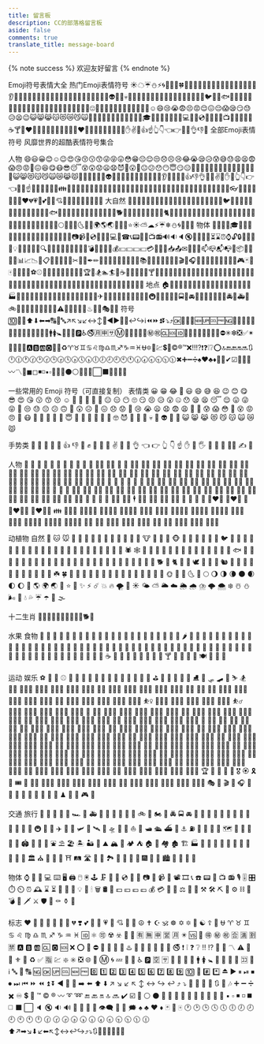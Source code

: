 ```yaml
---
title: 留言板
description: CC的部落格留言板
aside: false
comments: true
translate_title: message-board
---
```

{% note success %} 欢迎友好留言 {% endnote %}

Emoji符号表情大全
热门Emoji表情符号
☀☁☔⛄⚡🌀🌂🌙🌟🍀🌷🌱🍁🌸🌹🍂🍃🌺🌻🌴🌵🌾🍎🍊🍓👀👂👃👄👅💅👦👧👨👩👫👮👱👲👳👴👵👶👷👸👯👻👼👽👾👿💀💂💃🐍🐎🐔🐗🐫🐘🐨🐒🐑🐙🐚🐛🐠🐡🐥🐦🐧🐩🐟🐬🐭🐯🐱🐳🐴🐵🐶🐷🐻🐹🐺🐮🐰🐸🐾😠😩😲😞😵😰😒😍😤😜😝😋😘😚😷😳😃😆😁😂☺😄😢😭😨😣😡😌😖😔😱😪😏😓😥😫😉😺😸😹😽😻😿😼🙀🙋🙌🙍🙏🔥🎁🎄🎅🎈🎉🎍🎎🎓🎏🎐🎃📞📱📲📠💻💽💾💿📀🎵🎶🎼📺💋💏💐💑🍔☕🍸🍺❤💓💔💖💗💘💙💚💛💜💝♥💢💤💦💨💩💪✨🔔✊✋✌👊👍☝👆👇👈👉👋👏👌👎👐
全部Emoji表情符号
风靡世界的超酷表情符号集合

人物
😄😃😀😊☺😉😍😘😚😗😙😜😝😛😳😁😔😌😒😞😣😢😂😭😪😥😰😅😓😩😫😨😱😠😡😤😖😆😋😷😎😴😵😲😟😦😧😈👿😮😬😐😕😯😶😇😏😑👲👳👮👷💂👶👦👧👨👩👴👵👱👼👸😺😸😻😽😼🙀😿😹😾👹👺🙈🙉🙊💀👽💩🔥✨🌟💫💥💢💦💧💤💨👂👀👃👅👄👍👎👌👊✊✌👋✋👐👆👇👉👈🙌🙏☝👏💪🚶🏃💃👫👪👬👭💏💑👯🙆🙅💁🙋💆💇💅👰🙎🙍🙇🎩👑👒👟👞👡👠👢👕👔👚👗🎽👖👘👙💼👜👝👛👓🎀🌂💄💛💙💜💚❤💔💗💓💕💖💞💘💌💋💍💎👤👥💬👣💭
大自然
🐶🐺🐱🐭🐹🐰🐸🐯🐨🐻🐷🐽🐮🐗🐵🐒🐴🐑🐘🐼🐧🐦🐤🐥🐣🐔🐍🐢🐛🐝🐜🐞🐌🐙🐚🐠🐟🐬🐳🐋🐄🐏🐀🐃🐅🐇🐉🐎🐐🐓🐕🐖🐁🐂🐲🐡🐊🐫🐪🐆🐈🐩🐾💐🌸🌷🍀🌹🌻🌺🍁🍃🍂🌿🌾🍄🌵🌴🌲🌳🌰🌱🌼🌐🌞🌝🌚🌑🌒🌓🌔🌕🌖🌗🌘🌜🌛🌙🌍🌎🌏🌋🌌🌠⭐☀⛅☁⚡☔❄⛄🌀🌁🌈🌊
物体
🎍💝🎎🎒🎓🎏🎆🎇🎐🎑🎃👻🎅🎄🎁🎋🎉🎊🎈🎌🔮🎥📷📹📼💿📀💽💾💻📱☎📞📟📠📡📺📻🔊🔉🔈🔇🔔🔕📢📣⏳⌛⏰⌚🔓🔒🔏🔐🔑🔎💡🔦🔆🔅🔌🔋🔍🛁🛀🚿🚽🔧🔩🔨🚪🚬💣🔫🔪💊💉💰💴💵💷💶💳💸📲📧📥📤✉📩📨📯📫📪📬📭📮📦📝📄📃📑📊📈📉📜📋📅📆📇📁📂✂📌📎✒✏📏📐📕📗📘📙📓📔📒📚📖🔖📛🔬🔭📰🎨🎬🎤🎧🎼🎵🎶🎹🎻🎺🎷🎸👾🎮🃏🎴🀄🎲🎯🏈🏀⚽⚾🎾🎱🏉🎳⛳🚵🚴🏁🏇🏆🎿🏂🏊🏄🎣☕🍵🍶🍼🍺🍻🍸🍹🍷🍴🍕🍔🍟🍗🍖🍝🍛🍤🍱🍣🍥🍙🍘🍚🍜🍲🍢🍡🍳🍞🍩🍮🍦🍨🍧🎂🍰🍪🍫🍬🍭🍯🍎🍏🍊🍋🍒🍇🍉🍓🍑🍈🍌🍐🍍🍠🍆🍅🌽
地点
🏠🏡🏫🏢🏣🏥🏦🏪🏩🏨💒⛪🏬🏤🌇🌆🏯🏰⛺🏭🗼🗾🗻🌄🌅🌃🗽🌉🎠🎡⛲🎢🚢⛵🚤🚣⚓🚀✈💺🚁🚂🚊🚉🚞🚆🚄🚅🚈🚇🚝🚋🚃🚎🚌🚍🚙🚘🚗🚕🚖🚛🚚🚨🚓🚔🚒🚑🚐🚲🚡🚟🚠🚜💈🚏🎫🚦🚥⚠🚧🔰⛽🏮🎰♨🗿🎪🎭📍🚩
符号
🔟🔢🔣⬆⬇⬅➡🔠🔡🔤↗↖↘↙↔↕🔄◀▶🔼🔽↩↪ℹ⏪⏩⏫⏬⤵⤴🆗🔀🔁🔂🆕🆙🆒🆓🆖📶🎦🈁🈯🈳🈵🈴🈲🉐🈹🈺🈶🈚🚻🚹🚺🚼🚾🚰🚮🅿♿🚭🈷🈸🈂Ⓜ🛂🛄🛅🛃🉑㊙㊗🆑🆘🆔🚫🔞📵🚯🚱🚳🚷🚸⛔✳❇❎✅✴💟🆚📳📴🅰🅱🆎🅾💠➿♻♈♉♊♋♌♍♎♏♐♑♒♓⛎🔯🏧💹💲💱©®™❌‼⁉❗❓❕❔⭕🔝🔚🔙🔛🔜🔃🕛🕧🕐🕜🕑🕝🕒🕞🕓🕟🕔🕠🕕🕖🕗🕘🕙🕚🕡🕢🕣🕤🕥🕦✖➕➖➗♠♥♣♦💮💯✔☑🔘🔗➰〰〽🔱◼◻◾◽▪▫🔺🔲🔳⚫⚪🔴🔵🔻⬜⬛🔶🔷🔸🔹

一些常用的 Emoji 符号（可直接复制）
表情类
😀 😁 😂 🤣 😃 😄 😅 😆 😉 😊 😋 😎 😍 😘 😗 😙 😚 ☺️ 🙂 🤗 🤩 🤔 🤨 😐 😑 😶 🙄 😏 😣 😥 😮 🤐 😯 😪 😫 😴 😌 😛 😜 😝 🤤 😒 😓 😔 😕 🙃 🤑 😲 ☹️ 🙁 😖 😞 😟 😤 😢 😭 😦 😧 😨 😩 🤯 😬 😰 😱 😳 🤪 😵 😡 😠 🤬 😷 🤒 🤕 🤢 🤮 🤧 😇 🤠 🤡 🤥 🤫 🤭 🧐 🤓 😈 👿 👹 👺 💀 👻 👽 🤖 💩 😺 😸 😹 😻 😼 😽 🙀 😿 😾

手势类
🤲 👐 🙌 👏 🤝 👍 👎 👊 ✊ 🤛 🤜 🤞 ✌️ 🤟 🤘 👌 👈 👉 👆 👇 ☝️ ✋ 🤚 🖐 🖖 👋 🤙 💪🖕 ✍️ 🙏

人物
👶 👧 🧒 👦 👩 🧑 👨 👵 🧓 👴 👲 👳‍♀️ 👳‍♂️ 🧕 🧔 👱‍♂️ 👱‍♀️
👮‍♀️ 👮‍♂️ 👷‍♀️ 👷‍♂️ 💂‍♀️ 💂‍♂️ 🕵️‍♀️ 🕵️‍♂️ 👩‍⚕️ 👨‍⚕️ 👩‍🌾 👨‍🌾 👩‍🍳 👨‍🍳 👩‍🎓 👨‍🎓 👩‍🎤 👨‍🎤 👩‍🏫 👨‍🏫 👩‍🏭 👨‍🏭 👩‍💻 👨‍💻 👩‍💼 👨‍💼 👩‍🔧 👨‍🔧 👩‍🔬 👨‍🔬 👩‍🎨 👨‍🎨 👩‍🚒 👨‍🚒 👩‍✈️ 👨‍✈️ 👩‍🚀 👨‍🚀 👩‍⚖️ 👨‍⚖️ 👰 🤵 👸 🤴 🤶 🎅 🧙‍♀️ 🧙‍♂️ 🧝‍♀️ 🧝‍♂️ 🧛‍♀️ 🧛‍♂️ 🧟‍♀️ 🧟‍♂️ 🧞‍♀️ 🧞‍♂️ 🧜‍♀️ 🧜‍♂️ 🧚‍♀️ 🧚‍♂️ 👼 🤰 🤱 🙇‍♀️ 🙇‍♂️ 💁‍♀️ 💁‍♂️ 🙅‍♀️ 🙅‍♂️ 🙆‍♀️ 🙆‍♂️ 🙋‍♀️ 🙋‍♂️ 🤦‍♀️ 🤦‍♂️ 🤷‍♀️ 🤷‍♂️ 🙎‍♀️ 🙎‍♂️ 🙍‍♀️ 🙍‍♂️ 💇‍♀️ 💇‍♂️ 💆‍♀️ 💆‍♂️ 🧖‍♀️ 🧖‍♂️ 💅 🤳 💃 🕺 👯‍♀️ 👯‍♂️ 🕴 🚶‍♀️ 🚶‍♂️ 🏃‍♀️ 🏃‍♂️ 👫 👭 👬 💑 👩‍❤️‍👩 👨‍❤️‍👨 💏 👩‍❤️‍💋‍👩 👨‍❤️‍💋‍👨 👪 👨‍👩‍👧 👨‍👩‍👧‍👦 👨‍👩‍👦‍👦 👨‍👩‍👧‍👧 👩‍👩‍👦 👩‍👩‍👧 👩‍👩‍👧‍👦 👩‍👩‍👦‍👦 👩‍👩‍👧‍👧 👨‍👨‍👦 👨‍👨‍👧 👨‍👨‍👧‍👦 👨‍👨‍👦‍👦 👨‍👨‍👧‍👧 👩‍👦 👩‍👧 👩‍👧‍👦 👩‍👦‍👦 👩‍👧‍👧 👨‍👦 👨‍👧 👨‍👧‍👦 👨‍👦‍👦 👨‍👧‍👧

动植物 自然
🐶 🐱 🐭 🐹 🐰 🦊 🦝 🐻 🐼 🦘 🦡 🐨 🐯 🦁 🐮 🐷 🐽 🐸 🐵 🙈 🙉 🙊 🐒 🐔 🐧 🐦 🐤 🐣 🐥 🦆 🦢 🦅 🦉 🦚 🦜 🦇 🐺 🐗 🐴 🦄 🐝 🐛 🦋 🐌 🐚 🐞 🐜 🦗 🕷 🕸 🦂 🦟 🦠 🐢 🐍 🦎 🦖 🦕 🐙 🦑 🦐 🦀 🐡 🐠 🐟 🐬 🐳 🐋 🦈 🐊 🐅 🐆 🦓 🦍 🐘 🦏 🦛 🐪 🐫 🦙 🦒 🐃 🐂 🐄 🐎 🐖 🐏 🐑 🐐 🦌 🐕 🐩 🐈 🐓 🦃 🕊 🐇 🐁 🐀 🐿 🦔 🐾 🐉 🐲 🌵 🎄 🌲 🌳 🌴 🌱 🌿 ☘️ 🍀 🎍 🎋 🍃 🍂 🍁 🍄 🌾 💐 🌷 🌹 🥀 🌺 🌸 🌼 🌻 🌞 🌝 🌛 🌜 🌚 🌕 🌖 🌗 🌘 🌑 🌒 🌓 🌔 🌙 🌎 🌍 🌏 💫 ⭐️ 🌟 ✨ ⚡️ ☄️ 💥 🔥 🌪 🌈 ☀️ 🌤 ⛅️ 🌥 ☁️ 🌦 🌧 ⛈ 🌩 🌨 ❄️ ☃️ ⛄️ 🌬 💨 💧 💦 ☔️ ☂️ 🌊 🌫

十二生肖
🐁🐂🐅🐇🐉🐍🐎🐐🐒🐓🐕🐖

水果 食物
🍏 🍎 🍐 🍊 🍋 🍌 🍉 🍇 🍓 🍈 🍒 🍑 🍍 🥭 🥥 🥝 🍅 🍆 🥑 🥦 🥒 🥬 🌶 🌽 🥕 🥔 🍠 🥐 🍞 🥖 🥨 🥯 🧀 🥚 🍳 🥞 🥓 🥩 🍗 🍖 🌭 🍔 🍟 🍕 🥪 🥙 🌮 🌯 🥗 🥘 🥫 🍝 🍜 🍲 🍛 🍣 🍱 🥟 🍤 🍙 🍚 🍘 🍥 🥮 🥠 🍢 🍡 🍧 🍨 🍦 🥧 🍰 🎂 🍮 🍭 🍬 🍫 🍿 🧂 🍩 🍪 🌰 🥜 🍯 🥛 🍼 ☕️ 🍵 🥤 🍶 🍺 🍻 🥂 🍷 🥃 🍸 🍹 🍾 🥄 🍴 🍽 🥣 🥡 🥢

运动 娱乐
⚽️ 🏀 🏈 ⚾️ 🥎 🏐 🏉 🎾 🥏 🎱 🏓 🏸 🥅 🏒 🏑 🥍 🏏 ⛳️ 🏹 🎣 🥊 🥋 🎽 ⛸ 🥌 🛷 🛹 🎿 ⛷ 🏂 🏋️‍♀️ 🏋🏻‍♀️ 🏋🏼‍♀️ 🏋🏽‍♀️ 🏋🏾‍♀️ 🏋🏿‍♀️ 🏋️‍♂️ 🏋🏻‍♂️ 🏋🏼‍♂️ 🏋🏽‍♂️ 🏋🏾‍♂️ 🏋🏿‍♂️ 🤼‍♀️ 🤼‍♂️ 🤸‍♀️ 🤸🏻‍♀️ 🤸🏼‍♀️ 🤸🏽‍♀️ 🤸🏾‍♀️ 🤸🏿‍♀️ 🤸‍♂️ 🤸🏻‍♂️ 🤸🏼‍♂️ 🤸🏽‍♂️ 🤸🏾‍♂️ 🤸🏿‍♂️ ⛹️‍♀️ ⛹🏻‍♀️ ⛹🏼‍♀️ ⛹🏽‍♀️ ⛹🏾‍♀️ ⛹🏿‍♀️ ⛹️‍♂️ ⛹🏻‍♂️ ⛹🏼‍♂️ ⛹🏽‍♂️ ⛹🏾‍♂️ ⛹🏿‍♂️ 🤺 🤾‍♀️ 🤾🏻‍♀️ 🤾🏼‍♀️ 🤾🏾‍♀️ 🤾🏾‍♀️ 🤾🏿‍♀️ 🤾‍♂️ 🤾🏻‍♂️ 🤾🏼‍♂️ 🤾🏽‍♂️ 🤾🏾‍♂️ 🤾🏿‍♂️ 🏌️‍♀️ 🏌🏻‍♀️ 🏌🏼‍♀️ 🏌🏽‍♀️ 🏌🏾‍♀️ 🏌🏿‍♀️ 🏌️‍♂️ 🏌🏻‍♂️ 🏌🏼‍♂️ 🏌🏽‍♂️ 🏌🏾‍♂️ 🏌🏿‍♂️ 🏇 🏇🏻 🏇🏼 🏇🏽 🏇🏾 🏇🏿 🧘‍♀️ 🧘🏻‍♀️ 🧘🏼‍♀️ 🧘🏽‍♀️ 🧘🏾‍♀️ 🧘🏿‍♀️ 🧘‍♂️ 🧘🏻‍♂️ 🧘🏼‍♂️ 🧘🏽‍♂️ 🧘🏾‍♂️ 🧘🏿‍♂️ 🏄‍♀️ 🏄🏻‍♀️ 🏄🏼‍♀️ 🏄🏽‍♀️ 🏄🏾‍♀️ 🏄🏿‍♀️ 🏄‍♂️ 🏄🏻‍♂️ 🏄🏼‍♂️ 🏄🏽‍♂️ 🏄🏾‍♂️ 🏄🏿‍♂️ 🏊‍♀️ 🏊🏻‍♀️ 🏊🏼‍♀️ 🏊🏽‍♀️ 🏊🏾‍♀️ 🏊🏿‍♀️ 🏊‍♂️ 🏊🏻‍♂️ 🏊🏼‍♂️ 🏊🏽‍♂️ 🏊🏾‍♂️ 🏊🏿‍♂️ 🤽‍♀️ 🤽🏻‍♀️ 🤽🏼‍♀️ 🤽🏽‍♀️ 🤽🏾‍♀️ 🤽🏿‍♀️ 🤽‍♂️ 🤽🏻‍♂️ 🤽🏼‍♂️ 🤽🏽‍♂️ 🤽🏾‍♂️ 🤽🏿‍♂️ 🚣‍♀️ 🚣🏻‍♀️ 🚣🏼‍♀️ 🚣🏽‍♀️ 🚣🏾‍♀️ 🚣🏿‍♀️ 🚣‍♂️ 🚣🏻‍♂️ 🚣🏼‍♂️ 🚣🏽‍♂️ 🚣🏾‍♂️ 🚣🏿‍♂️ 🧗‍♀️ 🧗🏻‍♀️ 🧗🏼‍♀️ 🧗🏽‍♀️ 🧗🏾‍♀️ 🧗🏿‍♀️ 🧗‍♂️ 🧗🏻‍♂️ 🧗🏼‍♂️ 🧗🏽‍♂️ 🧗🏾‍♂️ 🧗🏿‍♂️ 🚵‍♀️ 🚵🏻‍♀️ 🚵🏼‍♀️ 🚵🏽‍♀️ 🚵🏾‍♀️ 🚵🏿‍♀️ 🚵‍♂️ 🚵🏻‍♂️ 🚵🏼‍♂️ 🚵🏽‍♂️ 🚵🏾‍♂️ 🚵🏿‍♂️ 🚴‍♀️ 🚴🏻‍♀️ 🚴🏼‍♀️ 🚴🏽‍♀️ 🚴🏾‍♀️ 🚴🏿‍♀️ 🚴‍♂️ 🚴🏻‍♂️ 🚴🏼‍♂️ 🚴🏽‍♂️ 🚴🏾‍♂️ 🚴🏿‍♂️ 🏆 🥇 🥈 🥉 🏅 🎖 🏵 🎗 🎫 🎟 🎪 🤹‍♀️ 🤹🏻‍♀️ 🤹🏼‍♀️ 🤹🏽‍♀️ 🤹🏾‍♀️ 🤹🏿‍♀️ 🤹‍♂️ 🤹🏻‍♂️ 🤹🏼‍♂️ 🤹🏽‍♂️ 🤹🏾‍♂️ 🤹🏿‍♂️ 🎭 🎨 🎬 🎤 🎧 🎼 🎹 🥁 🎷 🎺 🎸 🎻 🎲 🧩 ♟ 🎯 🎳 🎮 🎰

交通 旅行
🚗 🚕 🚙 🚌 🚎 🏎 🚓 🚑 🚒 🚐 🚚 🚛 🚜 🛴 🚲 🛵 🏍 🚨 🚔 🚍 🚘 🚖 🚡 🚠 🚟 🚃 🚋 🚞 🚝 🚄 🚅 🚈 🚂 🚆 🚇 🚊 🚉 ✈️ 🛫 🛬 🛩 💺 🛰 🚀 🛸 🚁 🛶 ⛵️ 🚤 🛥 🛳 ⛴ 🚢 ⚓️ ⛽️ 🚧 🚦 🚥 🚏 🗺 🗿 🗽 🗼 🏰 🏯 🏟 🎡 🎢 🎠 ⛲️ ⛱ 🏖 🏝 🏜 🌋 ⛰ 🏔 🗻 🏕 ⛺️ 🏠 🏡 🏘 🏚 🏗 🏭 🏢 🏬 🏣 🏤 🏥 🏦 🏨 🏪 🏫 🏩 💒 🏛 ⛪️ 🕌 🕍 🕋 ⛩ 🛤 🛣 🗾 🎑 🏞 🌅 🌄 🌠 🎇 🎆 🌇 🌆 🏙 🌃 🌌 🌉 🌁

物体
⌚️ 📱 📲 💻 ⌨️ 🖥 🖨 🖱 🖲 🕹 🗜 💽 💾 💿 📀 📼 📷 📸 📹 🎥 📽 🎞 📞 ☎️ 📟 📠 📺 📻 🎙 🎚 🎛 ⏱ ⏲ ⏰ 🕰 ⌛️ ⏳ 📡 🔋 🔌 💡 🔦 🕯 🗑 🛢 💸 💵 💴 💶 💷 💰 💳 🧾 💎 ⚖️ 🔧 🔨 ⚒ 🛠 ⛏ 🔩 ⚙️ ⛓ 🔫 💣 🔪 🗡 ⚔️ 🛡 🚬 ⚰️ ⚱️ 🏺

标志
❤️ 🧡 💛 💚 💙 💜 🖤 💔 ❣️ 💕 💞 💓 💗 💖 💘 💝 💟 ☮️ ✝️ ☪️ 🕉 ☸️ ✡️ 🔯 🕎 ☯️ ☦️ 🛐 ⛎ ♈️ ♉️ ♊️ ♋️ ♌️ ♍️ ♎️ ♏️ ♐️ ♑️ ♒️ ♓️ 🆔 ⚛️ 🉑 ☢️ ☣️ 📴 📳 🈶 🈚️ 🈸 🈺 🈷️ ✴️ 🆚 💮 🉐 ㊙️ ㊗️ 🈴 🈵 🈹 🈲 🅰️ 🅱️ 🆎 🆑 🅾️ 🆘 ❌ ⭕️ 🛑 ⛔️ 📛 🚫 💯 💢 ♨️ 🚷 🚯 🚳 🚱 🔞 📵 🚭 ❗️ ❕ ❓ ❔ ‼️ ⁉️ 🔅 🔆 〽️ ⚠️ 🚸 🔱 ⚜️ 🔰 ♻️ ✅ 🈯️ 💹 ❇️ ✳️ ❎ 🌐 💠 Ⓜ️ 🌀 💤 🏧 🚾 ♿️ 🅿️ 🈳 🈂️ 🛂 🛃 🛄 🛅 🚹 🚺 🚼 🚻 🚮 🎦 📶 🈁 🔣 ℹ️ 🔤 🔡 🔠 🆖 🆗 🆙 🆒 🆕 🆓 0️⃣ 1️⃣ 2️⃣ 3️⃣ 4️⃣ 5️⃣ 6️⃣ 7️⃣ 8️⃣ 9️⃣ 🔟 🔢 #️⃣ *️⃣ ⏏️ ▶️ ⏸ ⏯ ⏹ ⏺ ⏭ ⏮ ⏩ ⏪ ⏫ ⏬ ◀️ 🔼 🔽 ➡️ ⬅️ ⬆️ ⬇️ ↗️ ↘️ ↙️ ↖️ ↕️ ↔️ ↪️ ↩️ ⤴️ ⤵️ 🔀 🔁 🔂 🔄 🔃 🎵 🎶 ➕ ➖ ➗ ✖️ ♾ 💲 💱 ™️ ©️ ®️ 〰️ ➰ ➿ 🔚 🔙 🔛 🔝 🔜 ✔️ ☑️ 🔘 ⚪️ ⚫️ 🔴 🔵 🔺 🔻 🔸 🔹 🔶 🔷 🔳 🔲 ▪️ ▫️ ◾️ ◽️ ◼️ ◻️ ⬛️ ⬜️ 🔈 🔇 🔉 🔊 🔔 🔕 📣 📢 👁‍🗨 💬 💭 🗯 ♠️ ♣️ ♥️ ♦️ 🃏 🎴 🀄️ 🕐 🕑 🕒 🕓 🕔 🕕 🕖 🕗 🕘 🕙 🕚 🕛 🕜 🕝 🕞 🕟 🕠 🕡 🕢 🕣 🕤 🕥 🕦 🕧
⬆↗➡↘⬇↙⬅↖↕↔↩↪⤴⤵🔃🔄🔙🔚🔛🔜🔝

<!-- <link rel="stylesheet" href="https://cdn.jsdelivr.net/gh/ccknbc-backup/cdn/css/commentsbar.css"/>
  <div id="computer">
    <div id="maincontent"><br>
      <div id="form-wrap"><img src="https://cdn.jsdelivr.net/gh/Akilarlxh/Valine-Admin@v1.0/source/img/before.png" id="beforeimg">
        <div id="envelope">
          <form>
            <div class="formmain">
              <img class="headerimg" src="https://ae01.alicdn.com/kf/U5bb04af32be544c4b41206d9a42fcacfd.jpg"/>
              <div style="padding: 5px 20px;">
                <center>
                  <h3 calss="title3">来自CC的留言:</h3>
                </center>
                <center class="comments">
                  有什么想问的？<br>
                  有什么想说的？<br>
                  有什么想吐槽的？<br>
                  哪怕是有什么想吃的，都可以告诉我哦~<br>
                </center>
                <div class="bottomcontent">
                <img class="bottomimg" src="https://ae01.alicdn.com/kf/U0968ee80fd5c4f05a02bdda9709b041eE.png"/>
                </div>
                <p class="bottomhr">自动书记人偶竭诚为您服务！</p>
              </div>
            </div>
          </form>
        </div><img id="afterimg" src="https://cdn.jsdelivr.net/gh/Akilarlxh/Valine-Admin@v1.0/source/img/after.png">
      </div>
    </div>
  </div>
  <div id="mobile">
    <form>
      <div class="formmain"><img class="headerimg" src="https://ae01.alicdn.com/kf/U5bb04af32be544c4b41206d9a42fcacfd.jpg" />
        <div style="padding: 5px 20px;">
          <center>
            <h3 class="title3">来自CC的留言:</h3>
          </center>
          <center class="comments">
            有什么想问的？<br>
            有什么想说的？<br>
            有什么想吐槽的？<br>
            哪怕是有什么想吃的，都可以告诉我哦~<br>
          </center>
          <div class="bottomcontent"><img src="https://ae01.alicdn.com/kf/U0968ee80fd5c4f05a02bdda9709b041eE.png" class="bottomhr"></div>
          <p class="bottomhr"">自动书记人偶竭诚为您服务！</p>
        </div>
      </div>
    </form>
  </div> -->



<!-- 引用 HexoPlusPlus_Comment_TwikooPlus组件 -->
<!-- <link rel="stylesheet" href="https://cdn.jsdelivr.net/gh/HexoPlusPlus/HexoComment_TwikooPlus@main/dist/comment.css" /> 
<script src="https://cdn.jsdelivr.net/gh/HexoPlusPlus/HexoComment_TwikooPlus@main/dist/comment.js"></script>
<div id="hpp_comment"></div>
<script>
new hpp_comment({
id:"hpp_comment",//HexoPlusPlus_Comment_TwikooPlus容器ID
envId:"ccknbc-154167",//与原配置相同，可以不写，若不写，请将mode改为0
//region:"ap-shanghai",//与原配置相同，可以不写
ver:"beta",//Twikoo原组件的版本号，建议写上，避免兼容性问题
domain: "blog.ccknbc.workers.dev",//您的HexoPlusPlus域名，如blogadmin.cyfan.top
path: 'window.location.pathname',//与原配置相同，必须写上
cdn:"https://dn-qiniu-avatar.qbox.me/avatar/",//头像CDN，必须写上
adminmail: 'ae255049cc3f836c5b01dbfa72f7bff9',//管理员邮箱md5
friendmail: ['d0444153231c7f6d8ccf6ec90950c06c','95240b53f57d823ab135c20e6435c958'],//小伙伴邮箱md5，多个请用,分割
guestcolor: '#8080809e',//路人卡片颜色
friendcolor: 'rgb(102 175 233 / 60%)',//小伙伴卡片颜色
admincolor: '#ffd700',//管理员卡片颜色
timelimit: 200,//单位毫秒，超时设置，默认访问/cdn-cgi/trace拉取用户侧信息，若超过timelimit/位置是CN【中国大陆】/位置是HK【中国香港】则使用Twikoo原生，否则使用TwikooPlus中继
mode:0//1为检测模式，0为强制使用TwikooPlus，但依旧允许手动强制原版
})
</script> -->

<!-- <script type="text/javascript" src="https://bot.4paradigm.com/web/assets/ics-web-sdk-js.js"></script>
<script type="text/javascript">
IcsWebSdkJs.init('https://bot.4paradigm.com/web/chat/4451/ef45c164-3e3a-4358-ae65-5dd9e7080ab4')
</script> -->

<!-- <iframe src="https://bot.4paradigm.com/web/chat/4451/ef45c164-3e3a-4358-ae65-5dd9e7080ab4" width="100%" height="550" frameborder="0" scrolling="no" seamless></iframe>

<iframe src="https://www.tidio.com/talk/rmnlrpff1oci9pui1djmeuvx1mftupfq" width="100%" height="650" frameborder="0" scrolling="no" seamless></iframe> -->
